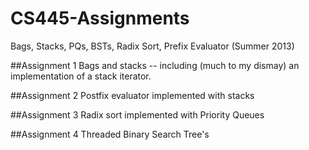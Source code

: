 CS445-Assignments
=================

Bags, Stacks, PQs, BSTs, Radix Sort, Prefix Evaluator (Summer 2013)

##Assignment 1
Bags and stacks -- including (much to my dismay) an implementation of a stack iterator.

##Assignment 2
Postfix evaluator implemented with stacks

##Assignment 3
Radix sort implemented with Priority Queues

##Assignment 4
Threaded Binary Search Tree's
